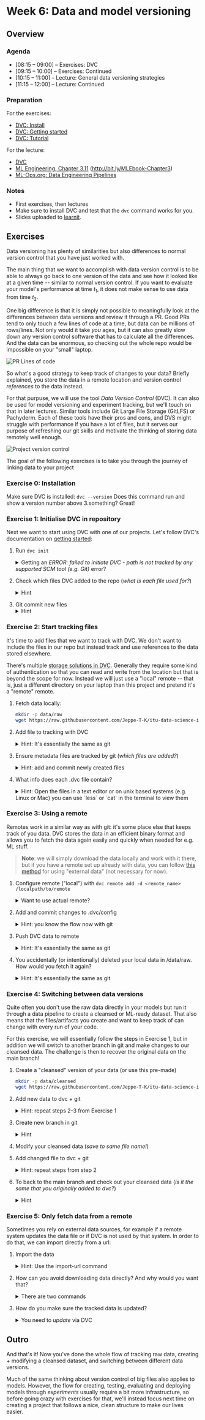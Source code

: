 # Week 6: Data and model versioning

## Overview

### Agenda

 * [08:15 – 09:00] – Exercises: DVC
 * [09:15 – 10:00] – Exercises: Continued
 * [10:15 – 11:00] – Lecture: General data versioning strategies
 * [11:15 – 12:00] – Lecture: Continued

### Preparation

For the exercises:

* [DVC: Install](https://dvc.org/doc/install)
* [DVC: Getting started](https://dvc.org/doc/start)
* [DVC: Tutorial](https://dvc.org/doc/use-cases/versioning-data-and-models/tutorial)

For the lecture:

* [DVC](https://dvc.org/doc/)
* [ML Engineering, Chapter 3.11](http://www.mlebook.com/wiki/doku.php) (http://bit.ly/MLEbook-Chapter3)
* [ML-Ops.org: Data Engineering Pipelines](https://ml-ops.org/content/three-levels-of-ml-software)


### Notes

* First exercises, then lectures
* Make sure to install DVC and test that the `dvc` command works for you.
* Slides uploaded to [learnit](https://learnit.itu.dk/course/view.php?id=3023571#section-6).

## Exercises

Data versioning has plenty of similarities but also differences to normal version control that you have just worked with. 

The main thing that we want to accomplish with data version control is to be able to always go back to one version of the data and see how it looked like at a given time -- similar to normal version control. If you want to evaluate your model's performance at time $t_1$, it does not make sense to use data from time $t_2$.

One big difference is that it is simply not possible to meaningfully look at the differences between data versions and review it through a PR. Good PRs tend to only touch a few lines of code at a time, but data can be millions of rows/lines. Not only would it take _you_ ages, but it can also greatly slow down any version control software that has to calculate all the differences. And the data can be enormous, so checking out the whole repo would be impossible on your "small" laptop.

![PR Lines of code](resources/code%20review%20strategy.jpeg "True story")

So what's a good strategy to keep track of changes to your data? Briefly explained, you store the data in a remote location and version control _references_ to the data instead.

For that purpuse, we will use the tool _Data Version Control_ (DVC). It can also be used for model versioning and experiment tracking, but we'll touch on that in later lectures. Similar tools include Git Large File Storage (GitLFS) or Pachyderm. Each of these tools have their pros and cons, and DVS might struggle with performance if you have a lot of files, but it serves our purpose of refreshing our git skills and motivate the thinking of storing data remotely well enough.

![Project version control](resources/project-versions.png "From https://dvc.org/doc/use-cases/versioning-data-and-models")

The goal of the following exercises is to take you through the journey of linking data to your project 

### Exercise 0: Installation

Make sure DVC is installed:
`dvc --version`
Does this command run and show a version number above 3.something? Great!

### Exercise 1: Initialise DVC in repository

Next we want to start using DVC with one of our projects. Let's follow DVC's documentation on [getting started](https://dvc.org/doc/start):

1. Run `dvc init` 
   <details> <summary>Getting an <i>ERROR: failed to initiate DVC - path is not tracked by any supported SCM tool (e.g. Git)</i> error? </summary> 

   Make sure you have initialised git in your directory. Run the following to start a git repo <pre>git init</pre>

   If this does not work, try and run it with the --subdir argument if you are initialising this in a subdirectory of your project. <pre> dvc init --subdir</pre>
</details>

2. Check which files DVC added to the repo (_what is each file used for?_)
   <details> <summary>Hint </summary>
   <tt> git status </tt>
   
   1. .dvc/.gitignore (dvc-specific things for git to ingore, like local config.local)
   2. .dvc/config (project-level dvc config, keeps tracks of various settings like remotes, local path to auth, etc)
   3. .dvcignore (file types for dvc to ignore if e.g. adding directories)
  </details>

3. Git commit new files
   <details> <summary>Hint </summary> 
   <tt> git commit -m "YOUR COMMIT MSG"</tt>
  </details>

### Exercise 2: Start tracking files

It's time to add files that we want to track with DVC. We don't want to include the files in our repo but instead track and use references to the data stored elsewhere.

There's multiple [storage solutions in DVC](https://dvc.org/doc/user-guide/data-management/remote-storage). Generally they require some kind of authentication so that you can read and write from the location but that is beyond the scope for now. Instead we will just use a "local" remote -- that is, just a different directory on your laptop than this project and pretend it's a "remote" remote.

1. Fetch data locally:
    ```bash
    mkdir -p data/raw
    wget https://raw.githubusercontent.com/Jeppe-T-K/itu-data-science-in-production/main/w04/resources/coco_small.jpg -P data/raw/
    ```

2. Add file to tracking with DVC
   <details> <summary>Hint: It's essentially the same as git</summary> 
    <pre> dvc add data
    </pre>
    </details>

3. Ensure metadata files are tracked by git (_which files are added?_)
   <details> <summary>Hint: add and commit newly created files</summary> 
    <pre> git add data.dvc .gitignore
    git commit -m "Added data/ to dvc"
    </pre>
    </details>

4. What info does each .dvc file contain?
   <details> <summary>Hint: Open the files in a text editor or on unix based systems (e.g. Linux or Mac) you can use `less` or `cat` in the terminal to view them </summary> 
    less (view individual files): 
    <pre> 
       less *.dvc # use :n, :p, q, to go to next file, previous file and quit
    </pre>
    cat (prints the contents of all files):
      <pre> 
       cat *.dvc
    </pre>
    note: The * here just means anything so in this case any file name with the .dvc extension
    </details>

### Exercise 3: Using a remote

Remotes work in a similar way as with git: it's some place else that keeps track of you data. DVC stores the data in an efficient binary format and allows you to fetch the data again easily and quickly when needed for e.g. ML stuff.

> **Note**: we will simply download the data locally and work with it there, but if you have a remote set up already with data, you can follow [this method](https://dvc.org/doc/user-guide/data-management/importing-external-data#how-importing-external-data-works) for using "external data" (not necessary for now).


1. Configure remote ("local") with `dvc remote add -d <remote_name> /localpath/to/remote`
   <details> <summary>Want to use actual remote?</summary> 
    You're welcome to try and set it up. Take your pick from <a href="https://dvc.org/doc/user-guide/data-management/remote-storage"> all these options </a>
    </details>

2. Add and commit changes to .dvc/config
   <details> <summary>Hint: you know the flow now with git</summary> 
    <pre> git add .dvc/config
    git commit -m "Added remote to dvc" </pre>
    </details>

3. Push DVC data to remote
   <details> <summary>Hint: It's essentially the same as git</summary> 
    <pre> dvc push </pre>
    </details>

4. You accidentally (or intentionally) deleted your local data in /data/raw. How would you fetch it again?
   <details> <summary>Hint: It's essentially the same as git</summary> 
    <pre> dvc pull </pre>
    </details>

### Exercise 4: Switching between data versions

Quite often you don't use the raw data directly in your models but run it through a data pipeline to create a cleansed or ML-ready dataset. That also means that the files/artifacts you create and want to keep track of can change with every run of your code.

For this exercise, we will essentially follow the steps in Exercise 1, but in addition we will switch to another branch in git and make changes to our cleansed data. The challenge is then to recover the original data on the main branch!

1. Create a "cleansed" version of your data (or use this pre-made)
    ```sh
    mkdir -p data/cleansed
    wget https://raw.githubusercontent.com/Jeppe-T-K/itu-data-science-in-production/main/w04/resources/coco_edited_small.jpg -P data/cleansed
    ```

2. Add new data to dvc + git
   <details> <summary>Hint: repeat steps 2-3 from Exercise 1</summary> 
    <pre> 
    dvc add data/
    git add data.dvc
    git commit -m "Added cleansed data"
    (git push)
    dvc push
    </pre>
    </details>

3. Create new branch in git
   <details> <summary>Hint</summary> 
    <pre> git checkout -b "my_branch_name"
    </pre>
    </details>

4. Modify your cleansed data (_save to same file name!_)


5. Add changed file to dvc + git
   <details> <summary>Hint: repeat steps from step 2</summary> 
    <pre> 
    dvc add data/
    git add data.dvc
    git commit -m "Added cleansed data from new method"
    (git push)
    dvc push
    </pre>
    </details>

6. To back to the main branch and check out your cleansed data (_is it the same that you originally added to dvc?_)
   <details> <summary>Hint</summary> 
    No, it's not. Not unless you made a mistake, anyway.

    To go back to the main branch, you can run `git checkout main`

    <pre> 
    dvc pull
    </pre>
    </details>


### Exercise 5: Only fetch data from a remote
Sometimes you rely on external data sources, for example if a remote system updates the data file or if DVC is not used by that system. In order to do that, we can import directly from a url:

1. Import the data 
   <details> <summary>Hint: Use the import-url command</summary> 
    <pre> 
    mkdir data_imported
    dvc import-url https://raw.githubusercontent.com/Jeppe-T-K/itu_sdse_2024/9b7b05cf2bd3551f7d723d6510b8fdd2a0df9b66/w06/resources/data/cleansed/coco_cropped.png data_imported/coco_edited_highres.jpeg
    git add data_imported/*
    git commit -m "Added cleansed data"
    (git push)
    dvc push
    </pre>
    </details>
2. How can you avoid downloading data directly? And why would you want that?
   <details> <summary>There are two commands</summary>

    1. --no-download
   
    2. --to-remote

    --no-download simply creates the DVC file.

    --to-remote also transfers the file to your DVC remote.
    </details>

3. How do you make sure the tracked data is updated?
   <details> <summary>You need to <i>update</i> via DVC</summary>
   dvc update --to-remote data_imported/coco_edited_highres.jpeg
    </details>

## Outro
And that's it! Now you've done the whole flow of tracking raw data, creating + modifying a cleansed dataset, and switching between different data versions.

Much of the same thinking about version control of big files also applies to models. However, the flow for creating, testing, evaluating and deploying models through _experiments_ usually require a bit more infrastructure, so before going crazy with exercises for that, we'll instead focus next time on creating a project that follows a nice, clean structure to make our lives easier.

